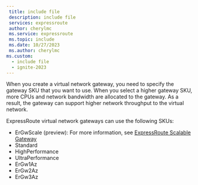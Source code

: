 ```yaml
---
 title: include file
 description: include file
 services: expressroute
 author: cherylmc
 ms.service: expressroute
 ms.topic: include
 ms.date: 10/27/2023
 ms.author: cherylmc
ms.custom:
  - include file
  - ignite-2023
---
```

When you create a virtual network gateway, you need to specify the gateway SKU that you want to use. When you select a higher gateway SKU, more CPUs and network bandwidth are allocated to the gateway. As a result, the gateway can support higher network throughput to the virtual network.

ExpressRoute virtual network gateways can use the following SKUs:

* ErGwScale (preview): For more information, see [ExpressRoute Scalable Gateway](../articles/expressroute/scalable-gateway.md)
* Standard
* HighPerformance
* UltraPerformance
* ErGw1Az
* ErGw2Az
* ErGw3Az
